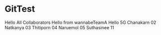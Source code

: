 # GitTest
Hello All Collaborators
Hello from wannabeTeamA
Hello 5G
Chanakarn 02
Natkanya 03
Thitiporn 04
Naruemol 05
Suthasinee 11